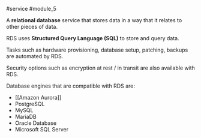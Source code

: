 #service #module_5

A **relational database** service that stores data in a way that it relates to other pieces of data.

RDS uses **Structured Query Language (SQL)** to store and query data.
   
Tasks such as hardware provisioning, database setup, patching, backups are automated by RDS.
   
Security options such as encryption at rest / in transit are also available with RDS.
   
Database engines that are compatible with RDS are:

- [[Amazon Aurora]]
- PostgreSQL
- MySQL
- MariaDB
- Oracle Database
- Microsoft SQL Server
